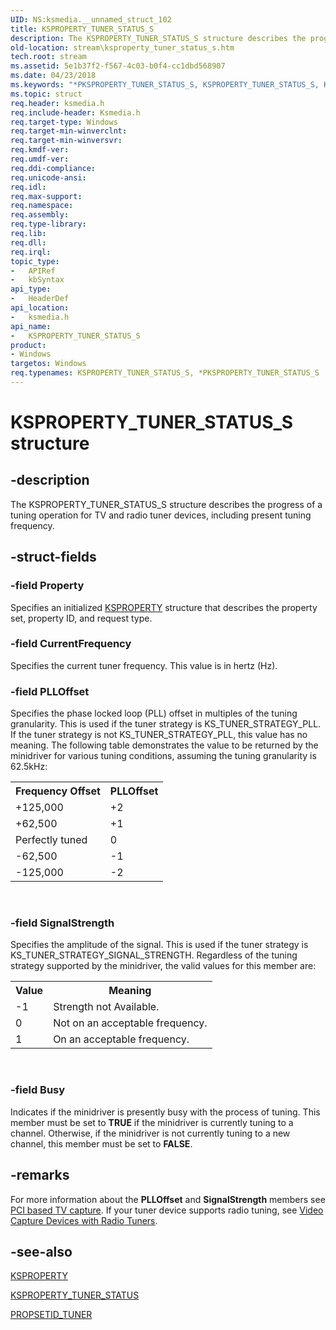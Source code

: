 ```yaml
---
UID: NS:ksmedia.__unnamed_struct_102
title: KSPROPERTY_TUNER_STATUS_S
description: The KSPROPERTY_TUNER_STATUS_S structure describes the progress of a tuning operation for TV and radio tuner devices, including present tuning frequency.
old-location: stream\ksproperty_tuner_status_s.htm
tech.root: stream
ms.assetid: 5e1b37f2-f567-4c03-b0f4-cc1dbd568907
ms.date: 04/23/2018
ms.keywords: "*PKSPROPERTY_TUNER_STATUS_S, KSPROPERTY_TUNER_STATUS_S, KSPROPERTY_TUNER_STATUS_S structure [Streaming Media Devices], PKSPROPERTY_TUNER_STATUS_S, PKSPROPERTY_TUNER_STATUS_S structure pointer [Streaming Media Devices], ksmedia/KSPROPERTY_TUNER_STATUS_S, ksmedia/PKSPROPERTY_TUNER_STATUS_S, stream.ksproperty_tuner_status_s, vidcapstruct_a36247d8-99d7-4dad-8632-5feb685616d6.xml"
ms.topic: struct
req.header: ksmedia.h
req.include-header: Ksmedia.h
req.target-type: Windows
req.target-min-winverclnt: 
req.target-min-winversvr: 
req.kmdf-ver: 
req.umdf-ver: 
req.ddi-compliance: 
req.unicode-ansi: 
req.idl: 
req.max-support: 
req.namespace: 
req.assembly: 
req.type-library: 
req.lib: 
req.dll: 
req.irql: 
topic_type:
-	APIRef
-	kbSyntax
api_type:
-	HeaderDef
api_location:
-	ksmedia.h
api_name:
-	KSPROPERTY_TUNER_STATUS_S
product:
- Windows
targetos: Windows
req.typenames: KSPROPERTY_TUNER_STATUS_S, *PKSPROPERTY_TUNER_STATUS_S
---
```


# KSPROPERTY_TUNER_STATUS_S structure


## -description


The KSPROPERTY_TUNER_STATUS_S structure describes the progress of a tuning operation for TV and radio tuner devices, including present tuning frequency.


## -struct-fields




### -field Property

Specifies an initialized <a href="https://msdn.microsoft.com/library/windows/hardware/ff564262">KSPROPERTY</a> structure that describes the property set, property ID, and request type. 


### -field CurrentFrequency

Specifies the current tuner frequency. This value is in hertz (Hz).


### -field PLLOffset

Specifies the phase locked loop (PLL) offset in multiples of the tuning granularity. This is used if the tuner strategy is KS_TUNER_STRATEGY_PLL. If the tuner strategy is not KS_TUNER_STRATEGY_PLL, this value has no meaning. The following table demonstrates the value to be returned by the minidriver for various tuning conditions, assuming the tuning granularity is 62.5kHz:

<table>
<tr>
<th>Frequency Offset</th>
<th>PLLOffset</th>
</tr>
<tr>
<td>
+125,000

</td>
<td>
+2

</td>
</tr>
<tr>
<td>
+62,500

</td>
<td>
+1

</td>
</tr>
<tr>
<td>
Perfectly tuned

</td>
<td>
0

</td>
</tr>
<tr>
<td>
-62,500

</td>
<td>
-1

</td>
</tr>
<tr>
<td>
-125,000

</td>
<td>
-2

</td>
</tr>
</table>
 


### -field SignalStrength

Specifies the amplitude of the signal. This is used if the tuner strategy is KS_TUNER_STRATEGY_SIGNAL_STRENGTH. Regardless of the tuning strategy supported by the minidriver, the valid values for this member are:

<table>
<tr>
<th>Value</th>
<th>Meaning</th>
</tr>
<tr>
<td>
-1

</td>
<td>
Strength not Available.

</td>
</tr>
<tr>
<td>
0

</td>
<td>
Not on an acceptable frequency.

</td>
</tr>
<tr>
<td>
1

</td>
<td>
On an acceptable frequency.

</td>
</tr>
</table>
 


### -field Busy

Indicates if the minidriver is presently busy with the process of tuning. This member must be set to <b>TRUE</b> if the minidriver is currently tuning to a channel. Otherwise, if the minidriver is not currently tuning to a new channel, this member must be set to <b>FALSE</b>.


## -remarks



For more information about the <b>PLLOffset</b> and <b>SignalStrength</b> members see <a href="https://msdn.microsoft.com/ae97d5f7-82de-4d6e-9835-ff4c7427f333">PCI based TV capture</a>. If your tuner device supports radio tuning, see <a href="https://msdn.microsoft.com/36e3ca98-cb1b-46cc-809a-8c9ad08a53c8">Video Capture Devices with Radio Tuners</a>.




## -see-also




<a href="https://msdn.microsoft.com/library/windows/hardware/ff564262">KSPROPERTY</a>



<a href="https://msdn.microsoft.com/library/windows/hardware/ff565921">KSPROPERTY_TUNER_STATUS</a>



<a href="https://msdn.microsoft.com/library/windows/hardware/ff567800">PROPSETID_TUNER</a>
 

 

